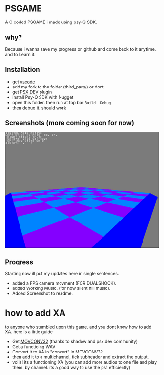 
# PSGAME

A C coded PSGAME i made using psy-Q SDK.

## why?

Because i wanna save my progress on github and come back to it anytime. and to Learn it.


## Installation

- get [vscode](https://code.visualstudio.com/download)
- add my fork to the folder.(third_party) or dont
- get [PSX.DEV](https://marketplace.visualstudio.com/items?itemName=Grumpycoders.psx-dev) plugin
- install Psy-Q SDK with Nugget
- open this folder. then run at top bar ```Build  Debug``` 
- then debug it. should work

## Screenshots (more coming soon for now)
![Game screenshot](https://github.com/Ay91169/PSGame/blob/main/Ssgame.png)



## Progress

Starting now ill put my updates here in single sentences. 

- added a FPS camera movment (FOR DUALSHOCK).
- added Working Music. (for now silent hill music).
- Added Screenshot to readme.

# how to add XA
to anyone who stumbled upon this game. and you dont know how to add XA. here is a little guide

- Get [MOVCONV32](https://www.psxdev.net/forum/viewtopic.php?t=957) (thanks to shadow and psx.dev community)
- Get a functioing WAV
- Convert it to XA in "convert" in MOVCONV32
- then add it to a multichannel, tick subheader and extract the output.
- voilà! its a functioning XA (you can add more audios to one file and play them. by channel. its a good way to use the ps1 efficiently)
